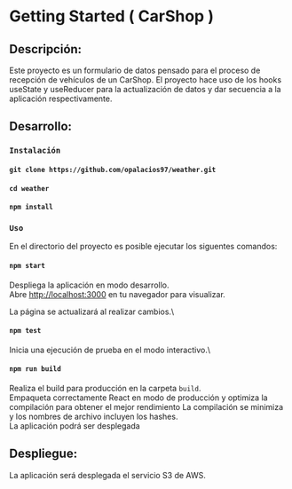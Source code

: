 # Getting Started ( CarShop )

## Descripción:

Este proyecto es un formulario de datos pensado para el proceso de recepción de vehículos de un CarShop. El proyecto hace uso de los hooks useState y useReducer para la actualización de datos y dar secuencia a la aplicación respectivamente.   

## Desarrollo:

### `Instalación`

#### `git clone https://github.com/opalacios97/weather.git`

#### `cd weather`

#### `npm install`


### `Uso`

En el directorio del proyecto es posible ejecutar los siguentes comandos:

#### `npm start`

Despliega la aplicación en modo desarrollo.\
Abre [http://localhost:3000](http://localhost:3000) en tu navegador para visualizar.

La página se actualizará al realizar cambios.\

#### `npm test`

Inicia una ejecución de prueba en el modo interactivo.\


#### `npm run build`

Realiza el build para producción en la carpeta `build`.\
Empaqueta correctamente React en modo de producción y optimiza la compilación para obtener el mejor rendimiento
La compilación se minimiza y los nombres de archivo incluyen los hashes.\
La aplicación podrá ser desplegada

## Despliegue:

La aplicación será desplegada el servicio S3 de AWS.










